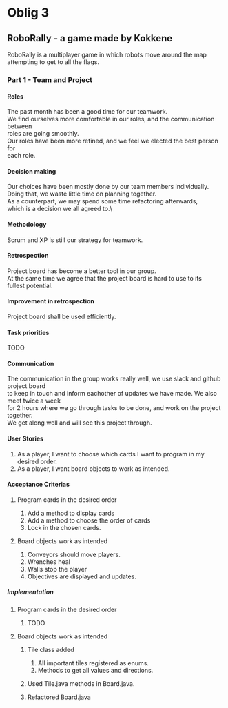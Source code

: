 # Oblig 3

## RoboRally - a game made by Kokkene
RoboRally is a multiplayer game in which robots move around the map attempting to get to all the flags. 

### Part 1 - Team and Project

#### Roles
The past month has been a good time for our teamwork.\
We find ourselves more comfortable in our roles, and the communication between\
roles are going smoothly.\
Our roles have been more refined, and we feel we elected the best person for\
each role.

#### Decision making 
Our choices have been mostly done by our team members individually.\
Doing that, we waste little time on planning together.\
As a counterpart, we may spend some time refactoring afterwards,\
which is a decision we all agreed to.\

#### Methodology
Scrum and XP is still our strategy for teamwork.

#### Retrospection
Project board has become a better tool in our group.\
At the same time we agree that the project board is hard to use to its\
fullest potential.

#### Improvement in retrospection
Project board shall be used efficiently.

#### Task priorities
TODO

#### Communication
The communication in the group works really well, we use slack and github project board\
to keep in touch and inform eachother of updates we have made. We also meet twice a week\
for 2 hours where we go through tasks to be done, and work on the project together.\
We get along well and will see this project through.

#### User Stories

1.    As a player, I want to choose which cards I want to program in my desired order.
2.    As a player, I want board objects to work as intended.

#### Acceptance Criterias

1.   Program cards in the desired order
      1.   Add a method to display cards
      2.   Add a method to choose the order of cards
      3.   Lock in the chosen cards.
    
    
2.   Board objects work as intended
      1.   Conveyors should move players.
      2.   Wrenches heal
      3.   Walls stop the player
      4.   Objectives are displayed and updates.

##### Implementation

1.    Program cards in the desired order
      1.    TODO

2.    Board objects work as intended
      1.    Tile class added
            1.    All important tiles registered as enums.
            2.    Methods to get all values and directions.
         
      2.    Used Tile.java methods in Board.java.
      
      3.    Refactored Board.java